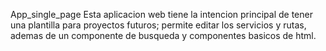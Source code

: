 App_single_page
Esta aplicacion web tiene la intencion principal de tener una plantilla para proyectos futuros; permite editar los servicios y rutas, ademas de un componente de busqueda y componentes basicos de html.
